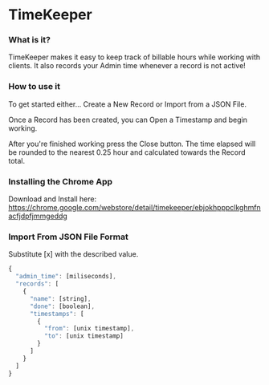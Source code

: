 # TimeKeeper

### What is it?
TimeKeeper makes it easy to keep track of billable hours while working with clients. It also records your Admin time whenever a record is not active!

### How to use it
To get started either... Create a New Record or Import from a JSON File.

Once a Record has been created, you can Open a Timestamp and begin working.

After you're finished working press the Close button. The time elapsed will be rounded to the nearest 0.25 hour and calculated towards the Record total.

### Installing the Chrome App

Download and Install here:
https://chrome.google.com/webstore/detail/timekeeper/ebjokhpppclkghmfnacfjdpfjmmgeddg

### Import From JSON File Format
Substitute [x] with the described value.  
```javascript
{
  "admin_time": [miliseconds],
  "records": [
    {
      "name": [string],
      "done": [boolean],
      "timestamps": [
        {
          "from": [unix timestamp],
          "to": [unix timestamp]
        }
      ]
    }
  ]
}
```
